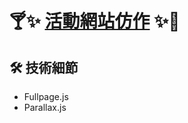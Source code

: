 # 🍸✨ [活動網站仿作](https://leo75399.github.io/Campaign-Site/) ✨🏨

## 🛠️ 技術細節

- Fullpage.js
- Parallax.js
